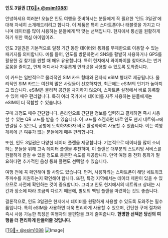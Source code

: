 **인도 3일권 [[TG💪+ @esim1088](https://t.me/s/esim1088)]**

안녕하세요 여러분! 오늘은 인도 여행을 준비하시는 분들에게 꼭 필요한 '인도 3일권'에 대해 자세히 소개해드리려고 합니다. 이 제품은 특히 스마트폰이나 태블릿을 가지고 다니며 데이터를 많이 사용하는 분들에게 딱 맞는 선택입니다. 현지에서 통신을 원활하게 하기 위한 핵심 아이템이죠.

인도 3일권은 기본적으로 일정 기간 동안 데이터와 통화를 무제한으로 이용할 수 있는 패키지를 의미합니다. 예를 들어, 인도를 방문하면서 SNS를 활발히 사용하거나 GPS를 활용한 길 찾기를 원할 때 매우 유용합니다. 특히 현지에서 와이파이를 찾아다니는 번거로움을 줄이고, 언제 어디서나 자유롭게 인터넷을 사용할 수 있도록 도와줍니다.

이 카드는 일반적으로 물리적인 SIM 카드 형태와 전자식 eSIM 형태로 제공됩니다. 물리적인 SIM 카드는 여전히 많은 사람들이 선호하지만, 최근에는 eSIM의 인기가 높아지고 있습니다. eSIM은 물리적 공간을 차지하지 않으며, 스마트폰 설정에서 바로 등록할 수 있어 매우 편리합니다. 특히 여러 국가에서 데이터를 자주 사용하는 분들에게는 eSIM이 더 적합할 수 있습니다.

구매 과정도 매우 간단합니다. 온라인으로 간단한 정보를 입력하고 결제하면 즉시 사용할 수 있는 QR 코드를 받을 수 있습니다. 이 코드를 스캔하면 바로 인도 현지 네트워크에 연결될 수 있으니, 공항에 도착하자마자 바로 활성화하여 사용할 수 있습니다. 이는 여행 계획에 큰 여유가 없는 분들에게 매우 편리합니다.

또한, 인도 3일권은 다양한 데이터 플랜을 제공합니다. 기본적으로 데이터를 많이 소비하는 분들을 위해 고속 데이터 플랜을 추천하며, 이 플랜은 대부분의 스트리밍 서비스를 원활하게 즐길 수 있을 정도로 충분한 속도를 제공합니다. 만약 여행 중 전화 통화가 필요하다면 추가적인 음성 통화 플랜도 선택할 수 있습니다.

여행 전에 꼭 확인해야 할 사항도 있습니다. 먼저, 사용하려는 스마트폰이 해당 네트워크 주파수를 지원하는지 확인해야 합니다. 또한, 특정 지역에서는 데이터 제한이 있을 수 있으므로 사전에 확인하는 것이 중요합니다. 그리고 인도 현지에서의 네트워크 상태는 시간과 장소에 따라 조금씩 다르기 때문에, 별도의 백업 플랜을 마련하는 것도 좋습니다.

결론적으로, 인도 3일권은 현지에서 데이터를 원활하게 사용할 수 있도록 도와주는 필수품입니다. 특히 eSIM을 사용하면 더욱 편리하게 사용할 수 있으며, 간단한 구매 절차와 즉시 사용 가능한 특징은 여행자의 불편함을 크게 줄여줍니다. **현명한 선택은 당신의 여행을 더 편리하게 만들어줄 것입니다.**

[[TG💪+ @esim1088](https://t.me/s/esim1088) ![Image](https://i.postimg.cc/Y0z9fWf4/image.png)]
